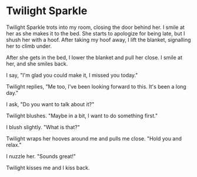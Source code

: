 # Twilight Sparkle

Twilight Sparkle trots into my room, closing the door behind her. I smile at her as she makes it to the bed. She starts to apologize for being late, but I shush her with a hoof. After taking my hoof away, I lift the blanket, signalling her to climb under.

After she gets in the bed, I lower the blanket and pull her close. I smile at her, and she smiles back.

I say, "I'm glad you could make it, I missed you today."

Twilight replies, "Me too, I've been looking forward to this. It's been a long day."

I ask, "Do you want to talk about it?"

Twilight blushes. "Maybe in a bit, I want to do something first."

I blush slightly. "What is that?"

Twilight wraps her hooves around me and pulls me close. "Hold you and relax."

I nuzzle her. "Sounds great!"

Twilight kisses me and I kiss back.


